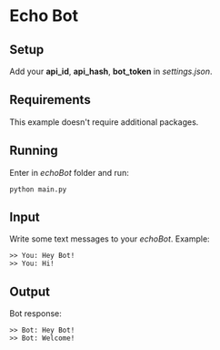 # Echo Bot

## Setup

Add your **api_id**, **api_hash**, **bot_token** in *settings.json*.

## Requirements

This example doesn't require additional packages.

## Running

Enter in *echoBot* folder and run:

```shell
python main.py
```

## Input

Write some text messages to your *echoBot*. Example:

```
>> You: Hey Bot!
>> You: Hi!
```

## Output

Bot response:

```
>> Bot: Hey Bot!
>> Bot: Welcome!
```
